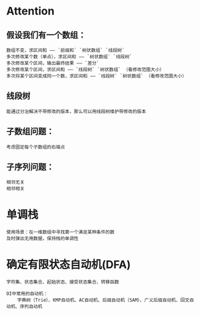# Attention

## 假设我们有一个数组：

    数组不变，求区间和 —— `前缀和` `树状数组` `线段树`
    多次修改某个数（单点），求区间和 —— `树状数组` `线段树`
    多次修改某个区间，输出最终结果 —— `差分`
    多次修改某个区间，求区间和 —— `线段树` `树状数组` （看修改范围大小）
    多次将某个区间变成同一个数，求区间和 —— `线段树` `树状数组` （看修改范围大小）

## 线段树

    能通过分治解决不带修改的版本，那么可以用线段树维护带修改的版本

## 子数组问题：

    考虑固定每个子数组的右端点

## 子序列问题：

    相邻无关
    相邻相关

# 单调栈
    使用场景：在一维数组中寻找第一个满足某种条件的数
    及时弹出无用数据，保持栈的单调性


# 确定有限状态自动机(DFA)
    字符集、状态集合、起始状态、接受状态集合、转移函数

    OI中常用的自动机：
        字典树（Trie）、KMP自动机、AC自动机、后缀自动机（SAM）、广义后缀自动机、回文自动机、序列自动机
